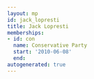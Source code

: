 ```yaml
---
layout: mp
id: jack_lopresti
title: Jack Lopresti
memberships:
- id: con
  name: Conservative Party
  start: '2010-06-08'
  end: 
autogenerated: true
---
```

